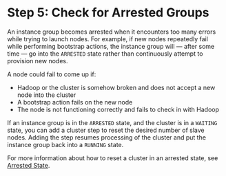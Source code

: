 # Step 5: Check for Arrested Groups<a name="emr-troubleshoot-slow-5"></a>

 An instance group becomes arrested when it encounters too many errors while trying to launch nodes\. For example, if new nodes repeatedly fail while performing bootstrap actions, the instance group will — after some time — go into the `ARRESTED` state rather than continuously attempt to provision new nodes\. 

 A node could fail to come up if: 
+ Hadoop or the cluster is somehow broken and does not accept a new node into the cluster
+ A bootstrap action fails on the new node
+ The node is not functioning correctly and fails to check in with Hadoop

 If an instance group is in the `ARRESTED` state, and the cluster is in a `WAITING` state, you can add a cluster step to reset the desired number of slave nodes\. Adding the step resumes processing of the cluster and put the instance group back into a `RUNNING` state\. 

For more information about how to reset a cluster in an arrested state, see [Arrested State](emr-manage-resize.md#emr-manage-resizeArrested)\. 